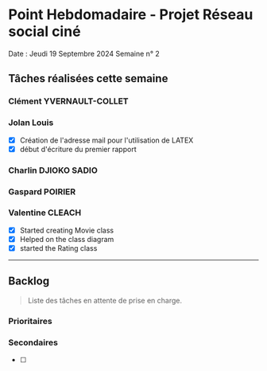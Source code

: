 # Point Hebdomadaire - Projet Réseau social ciné

Date : Jeudi 19 Septembre 2024
Semaine n° 2

## Tâches réalisées cette semaine


### Clément YVERNAULT-COLLET

### Jolan Louis

- [x] Création de l'adresse mail pour l'utilisation de LATEX
- [x]  début d'écriture du premier rapport

### Charlin DJIOKO SADIO

### Gaspard POIRIER

### Valentine CLEACH
- [x] Started creating Movie class
- [x] Helped on the class diagram
- [x] started the Rating class

---

## Backlog

> Liste des tâches en attente de prise en charge.

### Prioritaires

### Secondaires
- [ ]
